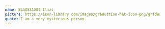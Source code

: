 ```yaml
---
name: ELAISSAOUI Ilias
picture: https://icon-library.com/images/graduation-hat-icon-png/graduation-hat-icon-png-29.jpg
quote: I am a very mysterious person.
---
```

